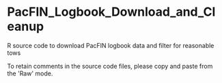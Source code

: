 # PacFIN_Logbook_Download_and_Cleanup
R source code to download PacFIN logbook data and filter for reasonable tows

To retain comments in the source code files, please copy and paste from the 'Raw' mode.
